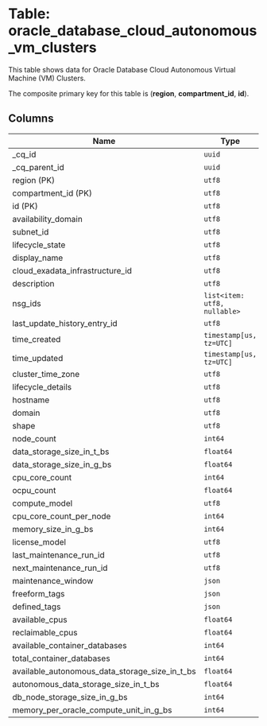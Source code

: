 # Table: oracle_database_cloud_autonomous_vm_clusters

This table shows data for Oracle Database Cloud Autonomous Virtual Machine (VM) Clusters.

The composite primary key for this table is (**region**, **compartment_id**, **id**).

## Columns

| Name          | Type          |
| ------------- | ------------- |
|_cq_id|`uuid`|
|_cq_parent_id|`uuid`|
|region (PK)|`utf8`|
|compartment_id (PK)|`utf8`|
|id (PK)|`utf8`|
|availability_domain|`utf8`|
|subnet_id|`utf8`|
|lifecycle_state|`utf8`|
|display_name|`utf8`|
|cloud_exadata_infrastructure_id|`utf8`|
|description|`utf8`|
|nsg_ids|`list<item: utf8, nullable>`|
|last_update_history_entry_id|`utf8`|
|time_created|`timestamp[us, tz=UTC]`|
|time_updated|`timestamp[us, tz=UTC]`|
|cluster_time_zone|`utf8`|
|lifecycle_details|`utf8`|
|hostname|`utf8`|
|domain|`utf8`|
|shape|`utf8`|
|node_count|`int64`|
|data_storage_size_in_t_bs|`float64`|
|data_storage_size_in_g_bs|`float64`|
|cpu_core_count|`int64`|
|ocpu_count|`float64`|
|compute_model|`utf8`|
|cpu_core_count_per_node|`int64`|
|memory_size_in_g_bs|`int64`|
|license_model|`utf8`|
|last_maintenance_run_id|`utf8`|
|next_maintenance_run_id|`utf8`|
|maintenance_window|`json`|
|freeform_tags|`json`|
|defined_tags|`json`|
|available_cpus|`float64`|
|reclaimable_cpus|`float64`|
|available_container_databases|`int64`|
|total_container_databases|`int64`|
|available_autonomous_data_storage_size_in_t_bs|`float64`|
|autonomous_data_storage_size_in_t_bs|`float64`|
|db_node_storage_size_in_g_bs|`int64`|
|memory_per_oracle_compute_unit_in_g_bs|`int64`|